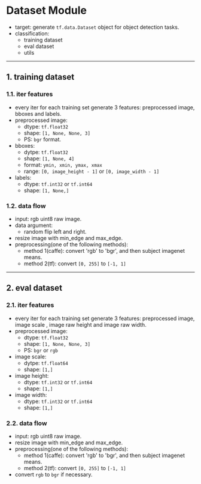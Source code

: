 # Dataset Module
+ target: generate `tf.data.Dataset` object for object detection tasks.
+ classification:
    + training dataset
    + eval dataset
    + utils

---

## 1. training dataset

### 1.1. iter features
+ every iter for each training set generate 3 features: preprocessed image, bboxes and labels.
+ preprocessed image: 
    + dtype: `tf.float32`
    + shape: `[1, None, None, 3]`
    + PS: `bgr` format.
+ bboxes: 
    + dytpe: `tf.float32`
    + shape: `[1, None, 4]`
    + format: `ymin, xmin, ymax, xmax`
    + range: `[0, image_height - 1]` or `[0, image_width - 1]`
+ labels:
    + dtype: `tf.int32` or `tf.int64`
    + shape: `[1, None,]`

### 1.2. data flow
+ input: rgb uint8 raw image.
+ data argument:
    + random flip left and right.
+ resize image with min_edge and max_edge.
+ preprocessing(one of the following methods):
    + method 1(caffe): convert 'rgb' to 'bgr', and then subject imagenet means.
    + method 2(tf): convert `[0, 255]` to `[-1, 1]`

---

## 2. eval dataset

### 2.1. iter features
+ every iter for each training set generate 3 features: preprocessed image, image scale , image raw height and image raw width.
+ preprocessed image: 
    + dtype: `tf.float32`
    + shape: `[1, None, None, 3]`
    + PS: `bgr` or `rgb`
+ image scale: 
    + dytpe: `tf.float64`
    + shape: `[1,]`
+ image height:
    + dtype: `tf.int32` or `tf.int64`
    + shape: `[1,]`
+ image width:
    + dtype: `tf.int32` or `tf.int64`
    + shape: `[1,]`

### 2.2. data flow
+ input: rgb uint8 raw image.
+ resize image with min_edge and max_edge.
+ preprocessing(one of the following methods):
    + method 1(caffe): convert 'rgb' to 'bgr', and then subject imagenet means.
    + method 2(tf): convert `[0, 255]` to `[-1, 1]`
+ convert `rgb` to `bgr` if necessary.
